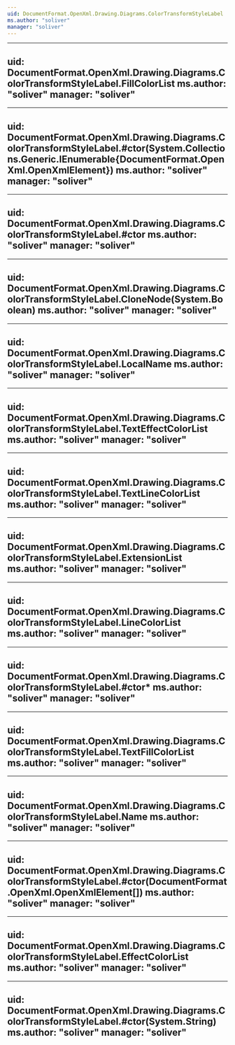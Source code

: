 ```yaml
---
uid: DocumentFormat.OpenXml.Drawing.Diagrams.ColorTransformStyleLabel
ms.author: "soliver"
manager: "soliver"
---
```


---
uid: DocumentFormat.OpenXml.Drawing.Diagrams.ColorTransformStyleLabel.FillColorList
ms.author: "soliver"
manager: "soliver"
---

---
uid: DocumentFormat.OpenXml.Drawing.Diagrams.ColorTransformStyleLabel.#ctor(System.Collections.Generic.IEnumerable{DocumentFormat.OpenXml.OpenXmlElement})
ms.author: "soliver"
manager: "soliver"
---

---
uid: DocumentFormat.OpenXml.Drawing.Diagrams.ColorTransformStyleLabel.#ctor
ms.author: "soliver"
manager: "soliver"
---

---
uid: DocumentFormat.OpenXml.Drawing.Diagrams.ColorTransformStyleLabel.CloneNode(System.Boolean)
ms.author: "soliver"
manager: "soliver"
---

---
uid: DocumentFormat.OpenXml.Drawing.Diagrams.ColorTransformStyleLabel.LocalName
ms.author: "soliver"
manager: "soliver"
---

---
uid: DocumentFormat.OpenXml.Drawing.Diagrams.ColorTransformStyleLabel.TextEffectColorList
ms.author: "soliver"
manager: "soliver"
---

---
uid: DocumentFormat.OpenXml.Drawing.Diagrams.ColorTransformStyleLabel.TextLineColorList
ms.author: "soliver"
manager: "soliver"
---

---
uid: DocumentFormat.OpenXml.Drawing.Diagrams.ColorTransformStyleLabel.ExtensionList
ms.author: "soliver"
manager: "soliver"
---

---
uid: DocumentFormat.OpenXml.Drawing.Diagrams.ColorTransformStyleLabel.LineColorList
ms.author: "soliver"
manager: "soliver"
---

---
uid: DocumentFormat.OpenXml.Drawing.Diagrams.ColorTransformStyleLabel.#ctor*
ms.author: "soliver"
manager: "soliver"
---

---
uid: DocumentFormat.OpenXml.Drawing.Diagrams.ColorTransformStyleLabel.TextFillColorList
ms.author: "soliver"
manager: "soliver"
---

---
uid: DocumentFormat.OpenXml.Drawing.Diagrams.ColorTransformStyleLabel.Name
ms.author: "soliver"
manager: "soliver"
---

---
uid: DocumentFormat.OpenXml.Drawing.Diagrams.ColorTransformStyleLabel.#ctor(DocumentFormat.OpenXml.OpenXmlElement[])
ms.author: "soliver"
manager: "soliver"
---

---
uid: DocumentFormat.OpenXml.Drawing.Diagrams.ColorTransformStyleLabel.EffectColorList
ms.author: "soliver"
manager: "soliver"
---

---
uid: DocumentFormat.OpenXml.Drawing.Diagrams.ColorTransformStyleLabel.#ctor(System.String)
ms.author: "soliver"
manager: "soliver"
---
